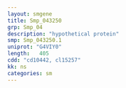 ```yaml
---
layout: smgene
title: Smp_043250
grp: Smp_04
description: "hypothetical protein"
smp: Smp_043250.1
uniprot: "G4VIY0"
length:   405
cdd: "cd10442, cl15257"
kk: ns
categories: sm
---
```

